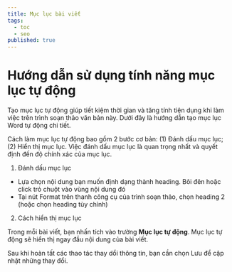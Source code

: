 ```yaml
---
title: Mục lục bài viết
tags:
  - toc
  - seo
published: true
---
```

# Hướng dẫn sử dụng tính năng mục lục tự động

Tạo mục lục tự động giúp tiết kiệm thời gian và tăng tính tiện dụng khi làm việc trên trình soạn thảo văn bản này. Dưới đây là hướng dẫn tạo mục lục Word tự động chi tiết.

Cách làm mục lục tự động bao gồm 2 bước cơ bản: (1) Đánh dấu mục lục; (2) Hiển thị mục lục. Việc đánh dấu mục lục là quan trọng nhất và quyết định đến độ chính xác của mục lục.

1. Đánh dấu mục lục

- Lựa chọn nội dung bạn muốn định dạng thành heading. Bôi đên hoặc click trỏ chuột vào vùng nội dung đó
- Tại nút Format trên thanh công cụ của trình soạn thảo, chọn heading 2 (hoặc chọn heading tùy chỉnh)

2. Cách hiển thị mục lục

Trong mỗi bài viết, bạn nhấn tích vào trường **Mục lục tự động**. Mục lục tự động sẽ hiển thị ngay đầu nội dung của bài viết.

Sau khi hoàn tất các thao tác thay dổi thông tin, bạn cần chọn Lưu để cập nhật những thay đổi.
